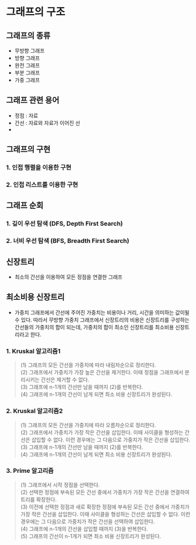 # 그래프의 구조
## 그래프의 종류
- 무방향 그래프
- 방향 그래프
- 완전 그래프
- 부분 그래프
- 가중 그래프
## 그래프 관련 용어
- 정점 : 자료
- 간선 : 자료와 자료가 이어진 선
- 

## 그래프의 구현
### 1. 인접 행렬을 이용한 구현
### 2. 인접 리스트를 이용한 구현

## 그래프 순회
### 1. 깊이 우선 탐색 (DFS, Depth First Search)
### 2. 너비 우선 탐색 (BFS, Breadth First Search)

## 신장트리
- 최소의 간선을 이용하여 모든 정점을 연결한 그래프

## 최소비용 신장트리
- 가중치 그래프에서 간선에 주어진 가중치는 비용이나 거리, 시간을 의미하는 값이될 수 있다. 따라서 무방향 가중치 그래프에서 신장트리의 비용은 신장트리를 구성하는 간선들의 가중치의 합이 되는데, 가중치의 합이 최소인 신장트리를 최소비용 신장트리라고 한다.
### 1. Kruskal 알고리즘1
> (1) 그래프의 모든 간선을 가중치에 따라 내림차순으로 정리한다.<br>
> (2) 그래프에서 가중치가 가장 높은 간선을 제거한다. 이때 정점을 그래프에서 분리시키는 간선은 제거할 수 없다.<br>
> (3) 그래프에 n-1개의 간선만 남을 때까지 (2)를 반복한다.<br>
> (4) 그래프에 n-1개의 간선이 남게 되면 최소 비용 신장트리가 완성된다.
### 2. Kruskal 알고리즘2
> (1) 그래프의 모든 간선을 가중치에 따라 오름차순으로 정리한다.<br>
> (2) 그래프에서 가중치가 가장 작은 간선을 삽입한다. 이때 사이클을 형성하는 간선은 삽입할 수 없다. 이런 경우에는 그 다음으로 가중치가 작은 간선을 삽입한다.<br>
> (3) 그래프에 n-1개의 간선만 남을 때까지 (2)를 반복한다.<br>
> (4) 그래프에 n-1개의 간선이 남게 되면 최소 비용 신장트리가 완성된다.
### 3. Prime 알고리즘
> (1) 그래프에서 시작 정점을 선택한다.<br>
> (2) 선택한 정점에 부속된 모든 간선 중에서 가중치가 가장 작은 간선을 연결하여 트리를 확장한다.<br>
> (3) 이전에 선택한 정점과 새로 확장한 정점에 부속된 모든 간선 중에서 가중치가 가장 작은 간선을 삽입한다. 이때 사이클을 형성하는 간선은 삽입할 수 없다. 이런 경우에는 그 다음으로 가중치가 작은 간선을 선택하여 삽입한다.<br>
> (4) 그래프에 n-1개의 간선을 삽입할 때까지 (3)을 반복한다.<br>
> (5) 그래프의 간선이 n-1개가 되면 최소 비용 신장트리가 완성된다.
